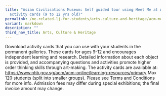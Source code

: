 ```yaml
---
title: "Asian Civilisations Museum: Self guided tour using Meet Me at ACM
  activity cards (9 to 12 yrs old)"
permalink: /ne-related-lj-for-students/arts-culture-and-heritage/acm-meet-me-at-acm-9to12/
variant: markdown
description: ""
third_nav_title: Arts, Culture & Heritage
---
```

Download activity cards that you can use with your students in the permanent galleries. These cards for ages 9-12 and encourages independent learning and research. Detailed information about each object is provided, and accompanying questions and activities promote higher order thinking skills through art-making. The activity cards are available at: https://www.nhb.gov.sg/acm/acm-online/learning-resources/primary
Max 120 students (split into smaller groups). Please see Terms and Conditions for more info.
Admission fees may differ during special exhibitions; the final invoice amount may change.